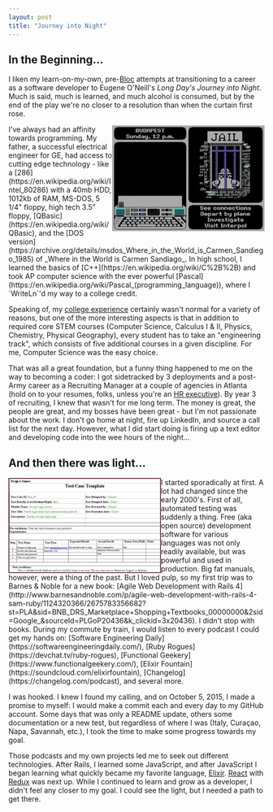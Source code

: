 ```yaml
---
layout: post
title: "Journey into Night"
---
```


## In the Beginning...

I liken my learn-on-my-own, pre-[Bloc](https://www.bloc.io/) attempts at transitioning to a career as a software developer to Eugene O'Neill's _Long Day's Journey into Night_. Much is said, much is learned, and much alcohol is consumed, but by the end of the play we're no closer to a resolution than when the curtain first rose.

<img src="/img/journey/carmen.gif" align="right" width="300">
I've always had an affinity towards programming. My father, a successful electrical engineer for GE, had access to cutting edge technology - like a [286](https://en.wikipedia.org/wiki/Intel_80286) with a 40mb HDD, 1012kb of RAM, MS-DOS, 5 1/4" floppy, high tech 3.5" floppy, [QBasic](https://en.wikipedia.org/wiki/QBasic), and the [DOS version](https://archive.org/details/msdos_Where_in_the_World_is_Carmen_Sandiego_1985) of _Where in the World is Carmen Sandiago_. In high school, I learned the basics of [C++](https://en.wikipedia.org/wiki/C%2B%2B) and took AP computer science with the ever powerful [Pascal](https://en.wikipedia.org/wiki/Pascal_(programming_language)), where I `WriteLn`'d my way to a college credit.

Speaking of, my [college experience](http://www.usma.edu/) certainly wasn't normal for a variety of reasons, but one of the more interesting aspects is that in addition to required core STEM courses (Computer Science, Calculus I & II, Physics, Chemistry, Physical Geography), every student has to take an "engineering track", which consists of five additional courses in a given discipline. For me, Computer Science was the easy choice.

That was all a great foundation, but a funny thing happened to me on the way to becoming a coder: I got sidetracked by 3 deployments and a post-Army career as a Recruiting Manager at a couple of agencies in Atlanta (hold on to your resumes, folks, unless you're an [HR executive](http://www.lucasgroup.com/executive-recruiting/hr-recruiting/)). By year 3 of recruiting, I knew that wasn't for me long term. The money is great, the people are great, and my bosses have been great - but I'm not passionate about the work. I don't go home at night, fire up LinkedIn, and source a call list for the next day. However, what I did start doing is firing up a text editor and developing code into the wee hours of the night...

## And then there was light...

<img src="/img/journey/Test-case-example.jpg" align="left" width="300">
I started sporadically at first. A lot had changed since the early 2000's. First of all, automated testing was suddenly a thing. Free (aka open source) development software for various languages was not only readily available, but was powerful and used in production. Big fat manuals, however, were a thing of the past. But I loved pulp, so my first trip was to Barnes & Noble for a new book: [Agile Web Development with Rails 4](http://www.barnesandnoble.com/p/agile-web-development-with-rails-4-sam-ruby/1124320366/2675783356682?st=PLA&sid=BNB_DRS_Marketplace+Shopping+Textbooks_00000000&2sid=Google_&sourceId=PLGoP20436&k_clickid=3x20436). I didn't stop with books. During my commute by train, I would listen to every podcast I could get my hands on: [Software Engineering Daily](https://softwareengineeringdaily.com/), [Ruby Rogues](https://devchat.tv/ruby-rogues), [Functional Geekery](https://www.functionalgeekery.com/), [Elixir Fountain](https://soundcloud.com/elixirfountain), [Changelog](https://changelog.com/podcast), and several more.

I was hooked. I knew I found my calling, and on October 5, 2015, I made a promise to myself: I would make a commit each and every day to my GitHub account. Some days that was only a README update, others some documentation or a new test, but regardless of where I was (Italy, Curaçao, Napa, Savannah, etc.), I took the time to make some progress towards my goal.

Those podcasts and my own projects led me to seek out different technologies. After Rails, I learned some JavaScript, and after JavaScript I began learning what quickly became my favorite language, [Elixir](http://elixir-lang.org/). [React](https://facebook.github.io/react/) with [Redux](http://redux.js.org/) was next up. While I continued to learn and grow as a developer, I didn't feel any closer to my goal. I could see the light, but I needed a path to get there.
